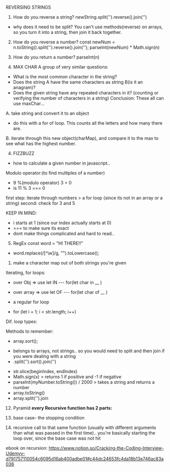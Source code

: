 REVERSING STRINGS
1. How do you reverse a string?
newString.split('').reverse().join('')

- why does it need to be split?
You can't use methods(reverse) on arrays, so you turn it into a string, then join it back together.

2. How do you reverse a number?
const newNum = n.toString().split('').reverse().join('');
parseInt(newNum) * Math.sign(n)
2. How do you return a number? 
parseInt(n)

3. MAX CHAR
A group of very similar questions:
- What is the most common character in the string?
- Does the string A have the same characters as string B(is it an anagram)?
- Does the given string have any repeated characters in it?
(counting or verifying the number of characters in a string)
Conclusion:
These all can use maxChar...

A. take string and convert it to an object
- do this with a for of loop. This counts all the letters and how many there are.

B. iterate through this new object(charMap), and compare it to the max to see what has the highest number.

4. FIZZBUZZ
- how to calculate a given number in javascript..

Modulo operator:(to find multiples of a number)
- 9 %(modulo operator) 3 = 0
- is 11 % 3 === 0

first step: iterate through numbers > a for loop (since its not in an array or a string)
second: check for 3 and 5 

KEEP IN MIND:
* i starts at 1 (since our index actually starts at 0)
* === to make sure its exact
* dont make things complicated and hard to read..

5. RegEx
const word = "HI THERE!!"
- word.replace(/[^\w]/g, "").toLowercase();
1. make a character map out of both strings you're given


Iterating, for loops:
* over Obj => use let IN
--- for(let char in __ )

* over array => use let OF
--- for(let char of __ )

* a regular for loop
- for (let i = 1; i < str.length; i++)

Dif. loop types:

Methods to remember:
* array.sort();
- belongs to arrays, not strings.. so you would need to split and then join if you were dealing with a string
- .split('').sort().join('')

* str.slice(beginIndex, endIndex)
* Math.sign(x) > returns 1 if positive and -1 if negative
* parseInt(myNumber.toString()) / 2000 > takes a string and returns a number
* array.toString()
* array.split('').join

12. Pyramid
**every Recursive function has 2 parts:**

1. base case- the stopping condition
2. recursive call to that same function (usually with different arguments than what was passed in the first time).. you're basically starting the loop over, since the base case was not hit

ebook on recursion:
https://www.notion.so/Cracking-the-Coding-Interview-Udemyv-d791757110054c6095d16ab400adbe01#c44dc24653fc4da18b13e746ac83a036